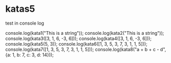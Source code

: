 # katas5
test in console log

console.log(kata1("This is a string"));
console.log(kata2("This is a string"));
console.log(kata3([3, 1, 6, -3, 6]));
console.log(kata4([3, 1, 6, -3, 6]));
console.log(kata5(5, 3));
console.log(kata6([1, 3, 5, 3, 7, 3, 1, 1, 5]));
console.log(kata7([1, 3, 5, 3, 7, 3, 1, 1, 5]));
console.log(kata8("a + b + c - d", {a: 1, b: 7, c: 3, d: 14}));

